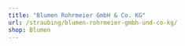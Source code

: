 ```yaml
---
title: "Blumen Rohrmeier GmbH & Co. KG"
url: /straubing/blumen-rohrmeier-gmbh-und-co-kg/
shop: Blumen
---
```

